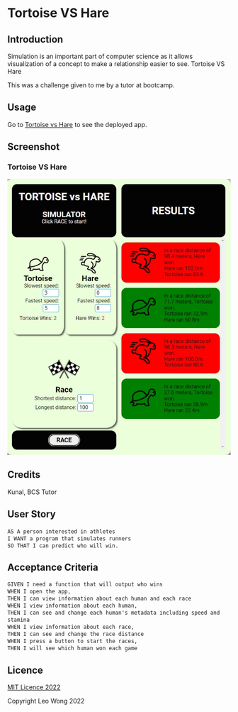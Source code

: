 # Tortoise VS Hare

## Introduction

Simulation is an important part of computer science as it allows visualization of a concept to make a relationship easier to see. Tortoise VS Hare

This was a challenge given to me by a tutor at bootcamp.

## Usage

Go to [Tortoise vs Hare](https://leoelicos.github.io/bcs-04-tortoise-vs-hare/) to see the deployed app.

## Screenshot

### Tortoise VS Hare

![Screenshot of Tortoise VS Hare App](./Assets/screenshots/deployed.jpg)

## Credits

Kunal, BCS Tutor

## User Story

```
AS A person interested in athletes
I WANT a program that simulates runners
SO THAT I can predict who will win.
```

## Acceptance Criteria

```
GIVEN I need a function that will output who wins
WHEN I open the app,
THEN I can view information about each human and each race
WHEN I view information about each human,
THEN I can see and change each human's metadata including speed and stamina
WHEN I view information about each race,
THEN I can see and change the race distance
WHEN I press a button to start the races,
THEN I will see which human won each game
```

## Licence

[MIT Licence 2022](./LICENSE)

Copyright Leo Wong 2022
